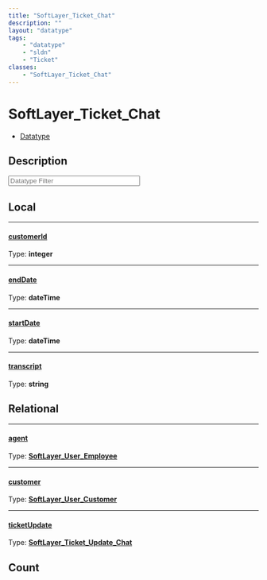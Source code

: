 ```yaml
---
title: "SoftLayer_Ticket_Chat"
description: ""
layout: "datatype"
tags:
    - "datatype"
    - "sldn"
    - "Ticket"
classes:
    - "SoftLayer_Ticket_Chat"
---
```


# SoftLayer_Ticket_Chat
<div id='service-datatype'>
    <ul id='sldn-reference-tabs'>
        <li id='datatype'> <a href='/reference/datatypes/SoftLayer_Ticket_Chat' >Datatype</a></li>
    </ul>
</div>

## Description 








<!-- Filer BEGIN -->
<div class="view-filters">
        <div class="clearfix">
            <div class="search-input-box">
                <input placeholder="Datatype Filter" onkeyup="titleSearch(inputId='prop-input', divId='properties', elementClass='prop-row')" 
                    type="text" id="prop-input" value="" size="30" maxlength="128" class="form-text">
            </div>
        </div>
</div>
<!-- Filer END -->

<div id="properties" class="content">
<div id="localProperties" class="prop-content" >

## Local
<div class="prop-row">

-----
[customerId]: #customerid
#### [customerId]
  
<span class="type-label">Type: </span>**integer**  



</div>
<div class="prop-row">

-----
[endDate]: #enddate
#### [endDate]
  
<span class="type-label">Type: </span>**dateTime**  



</div>
<div class="prop-row">

-----
[startDate]: #startdate
#### [startDate]
  
<span class="type-label">Type: </span>**dateTime**  



</div>
<div class="prop-row">

-----
[transcript]: #transcript
#### [transcript]
  
<span class="type-label">Type: </span>**string**  



</div>
</div>
<!-- LOCAL PROPERTY END -->

<div id="relationalProperties"  class="prop-content" >

## Relational
<div class="prop-row">

-----
[agent]: #agent
#### [agent]
  
<span class="type-label">Type: </span>**<a href='/reference/datatypes/SoftLayer_User_Employee'>SoftLayer_User_Employee </a>**  



</div>
<div class="prop-row">

-----
[customer]: #customer
#### [customer]
  
<span class="type-label">Type: </span>**<a href='/reference/datatypes/SoftLayer_User_Customer'>SoftLayer_User_Customer </a>**  



</div>
<div class="prop-row">

-----
[ticketUpdate]: #ticketupdate
#### [ticketUpdate]
  
<span class="type-label">Type: </span>**<a href='/reference/datatypes/SoftLayer_Ticket_Update_Chat'>SoftLayer_Ticket_Update_Chat </a>**  



</div>

## Count
</div>


